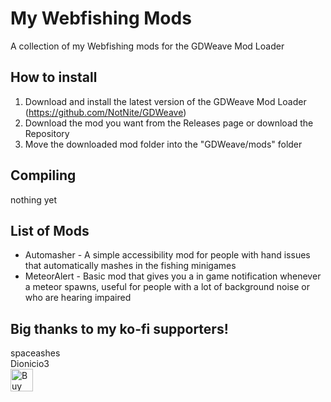 # My Webfishing Mods
A collection of my Webfishing mods for the GDWeave Mod Loader

## How to install
1. Download and install the latest version of the GDWeave Mod Loader (https://github.com/NotNite/GDWeave)
2. Download the mod you want from the Releases page or download the Repository
3. Move the downloaded mod folder into the "GDWeave/mods" folder

## Compiling
nothing yet

## List of Mods
- Automasher - A simple accessibility mod for people with hand issues that automatically mashes in the fishing minigames
- MeteorAlert - Basic mod that gives you a in game notification whenever a meteor spawns, useful for people with a lot of background noise or who are hearing impaired

## Big thanks to my ko-fi supporters!
spaceashes<br>
Dionicio3<br>
<a href='https://ko-fi.com/G2G1ZERWL' target='_blank'><img height='36' style='border:0px;height:36px;' src='https://storage.ko-fi.com/cdn/kofi3.png?v=3' border='0' alt='Buy Me a Coffee at ko-fi.com' /></a>
